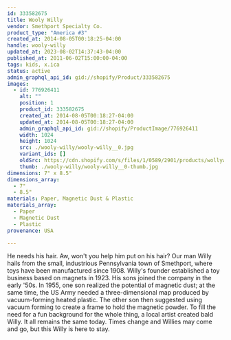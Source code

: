 ```yaml
---
id: 333582675
title: Wooly Willy
vendor: Smethport Specialty Co.
product_type: "America #3"
created_at: 2014-08-05T00:18:25-04:00
handle: wooly-willy
updated_at: 2023-08-02T14:37:43-04:00
published_at: 2011-06-02T15:00:00-04:00
tags: kids, x.ica
status: active
admin_graphql_api_id: gid://shopify/Product/333582675
images:
  - id: 776926411
    alt: ""
    position: 1
    product_id: 333582675
    created_at: 2014-08-05T00:18:27-04:00
    updated_at: 2014-08-05T00:18:27-04:00
    admin_graphql_api_id: gid://shopify/ProductImage/776926411
    width: 1024
    height: 1024
    src: ./wooly-willy/wooly-willy__0.jpg
    variant_ids: []
    oldSrc: https://cdn.shopify.com/s/files/1/0589/2901/products/wollywilly.jpeg?v=1407212307
    thumb: ./wooly-willy/wooly-willy__0-thumb.jpg
dimensions: 7" x 8.5"
dimensions_array:
  - 7"
  - 8.5"
materials: Paper, Magnetic Dust & Plastic
materials_array:
  - Paper
  - Magnetic Dust
  - Plastic
provenance: USA

---
```


He needs his hair. Aw, won't you help him put on his hair? Our man Willy hails from the small, industrious Pennsylvania town of Smethport, where toys have been manufactured since 1908. Willy's founder established a toy business based on magnets in 1923. His sons joined the company in the early '50s. In 1955, one son realized the potential of magnetic dust; at the same time, the US Army needed a three-dimensional map produced by vacuum-forming heated plastic. The other son then suggested using vacuum forming to create a frame to hold the magnetic powder. To fill the need for a fun background for the whole thing, a local artist created bald Willy. It all remains the same today. Times change and Willies may come and go, but this Willy is here to stay.